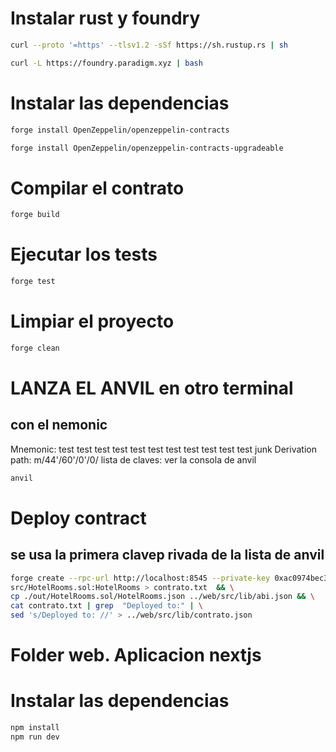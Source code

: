 
# Instalar rust y foundry

```bash
curl --proto '=https' --tlsv1.2 -sSf https://sh.rustup.rs | sh
```

```bash
curl -L https://foundry.paradigm.xyz | bash
```

# Instalar las dependencias
```bash
forge install OpenZeppelin/openzeppelin-contracts
```
```bash
forge install OpenZeppelin/openzeppelin-contracts-upgradeable
```

# Compilar el contrato
```bash
forge build

```

# Ejecutar los tests
```bash
forge test
```

# Limpiar el proyecto
```bash
forge clean
```

# LANZA EL ANVIL en otro terminal
## con el nemonic 
Mnemonic:          test test test test test test test test test test test junk
Derivation path:   m/44'/60'/0'/0/
lista de claves: ver la consola de anvil

```bash
anvil
```

# Deploy contract
## se usa la primera clavep rivada de la lista de anvil



```bash
forge create --rpc-url http://localhost:8545 --private-key 0xac0974bec39a17e36ba4a6b4d238ff944bacb478cbed5efcae784d7bf4f2ff80 \
src/HotelRooms.sol:HotelRooms > contrato.txt  && \
cp ./out/HotelRooms.sol/HotelRooms.json ../web/src/lib/abi.json && \
cat contrato.txt | grep  "Deployed to:" | \
sed 's/Deployed to: //' > ../web/src/lib/contrato.json
```

# Folder web. Aplicacion nextjs

# Instalar las dependencias
```bash
npm install
npm run dev
```